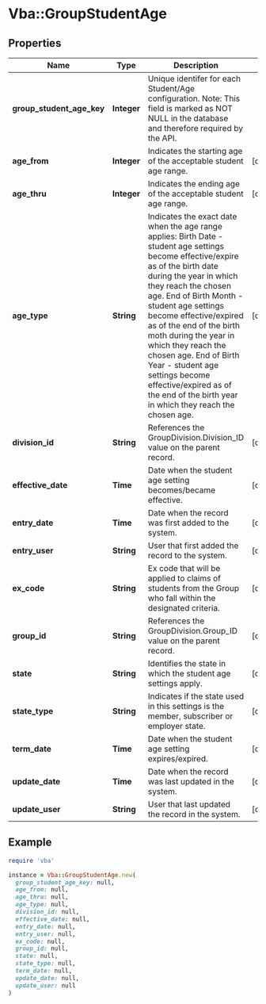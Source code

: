 # Vba::GroupStudentAge

## Properties

| Name | Type | Description | Notes |
| ---- | ---- | ----------- | ----- |
| **group_student_age_key** | **Integer** | Unique identifer for each Student/Age configuration. Note: This field is marked as NOT NULL in the database and therefore required by the API. |  |
| **age_from** | **Integer** | Indicates the starting age of the acceptable student age range. | [optional] |
| **age_thru** | **Integer** | Indicates the ending age of the acceptable student age range. | [optional] |
| **age_type** | **String** | Indicates the exact date when the age range applies: Birth Date - student age settings become effective/expire as of the birth date during the year in which they reach the chosen age. End of Birth Month - student age settings become effective/expired as of the end of the birth moth during the year in which they reach the chosen age. End of Birth Year - student age settings become effective/expired as of the end of the birth year in which they reach the chosen age. | [optional] |
| **division_id** | **String** | References the GroupDivision.Division_ID value on the parent record. | [optional] |
| **effective_date** | **Time** | Date when the student age setting becomes/became effective. | [optional] |
| **entry_date** | **Time** | Date when the record was first added to the system. | [optional] |
| **entry_user** | **String** | User that first added the record to the system. | [optional] |
| **ex_code** | **String** | Ex code that will be applied to claims of students from the Group who fall within the designated criteria. | [optional] |
| **group_id** | **String** | References the GroupDivision.Group_ID value on the parent record. | [optional] |
| **state** | **String** | Identifies the state in which the student age settings apply. | [optional] |
| **state_type** | **String** | Indicates if the state used in this settings is the member, subscriber or employer state. | [optional] |
| **term_date** | **Time** | Date when the student age setting expires/expired. | [optional] |
| **update_date** | **Time** | Date when the record was last updated in the system. | [optional] |
| **update_user** | **String** | User that last updated the record in the system. | [optional] |

## Example

```ruby
require 'vba'

instance = Vba::GroupStudentAge.new(
  group_student_age_key: null,
  age_from: null,
  age_thru: null,
  age_type: null,
  division_id: null,
  effective_date: null,
  entry_date: null,
  entry_user: null,
  ex_code: null,
  group_id: null,
  state: null,
  state_type: null,
  term_date: null,
  update_date: null,
  update_user: null
)
```

